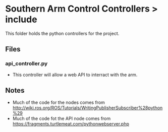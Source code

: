 # Southern Arm Control Controllers > include

This folder holds the python controllers for the project.

## Files
### api_controller.py
* This controller will allow a web API to interract with the arm.

## Notes
* Much of the code for the nodes comes from http://wiki.ros.org/ROS/Tutorials/WritingPublisherSubscriber%28python%29
* Much of the code fot the API node comes from https://fragments.turtlemeat.com/pythonwebserver.php

